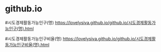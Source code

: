 # github.io
#시도경제활동가능인구(명)
https://lovelysiva.github.io/github.io/시도경제활동가능인구(명).html

#시도경제활동가능인구비율(명)
https://lovelysiva.github.io/github.io/시도경제활동가능인구비율(명).html
